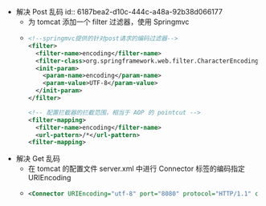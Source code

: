 - 解决 Post 乱码
  id:: 6187bea2-d10c-444c-a48a-92b38d066177
	- 为 tomcat 添加一个 filter 过滤器，使用 Springmvc
	- ```xml
	  <!--springmvc提供的针对post请求的编码过滤器-->
	  <filter>
	    <filter-name>encoding</filter-name>
	    <filter-class>org.springframework.web.filter.CharacterEncodingFilter</filter-class>
	    <init-param>
	      <param-name>encoding</param-name>
	      <param-value>UTF-8</param-value>
	    </init-param>
	  </filter>
	  
	  <!-- 配置拦截器的拦截范围，相当于 AOP 的 pointcut -->
	  <filter-mapping>
	    <filter-name>encoding</filter-name>
	    <url-pattern>/*</url-pattern>
	  <filter-mapping>
	  ```
- 解决 Get 乱码
	- 在 tomcat 的配置文件 server.xml 中进行 Connector 标签的编码指定 URIEncoding
	- ```xml
	  <Connector URIEncoding="utf-8" port="8080" protocol="HTTP/1.1" connectionTimeout="20000" redirectPort="8443" />
	  ```